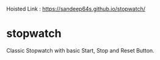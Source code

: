 Hoisted Link : https://sandeep64s.github.io/stopwatch/

# stopwatch
Classic Stopwatch with basic Start, Stop and Reset Button.

